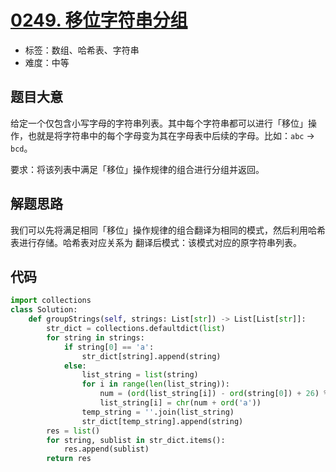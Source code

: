 # [0249. 移位字符串分组](https://leetcode.cn/problems/group-shifted-strings/)

- 标签：数组、哈希表、字符串
- 难度：中等

## 题目大意

给定一个仅包含小写字母的字符串列表。其中每个字符串都可以进行「移位」操作，也就是将字符串中的每个字母变为其在字母表中后续的字母。比如：`abc` -> `bcd`。

要求：将该列表中满足「移位」操作规律的组合进行分组并返回。

## 解题思路

我们可以先将满足相同「移位」操作规律的组合翻译为相同的模式，然后利用哈希表进行存储。哈希表对应关系为 翻译后模式：该模式对应的原字符串列表。

## 代码

```Python
import collections
class Solution:
    def groupStrings(self, strings: List[str]) -> List[List[str]]:
        str_dict = collections.defaultdict(list)
        for string in strings:
            if string[0] == 'a':
                str_dict[string].append(string)
            else:
                list_string = list(string)
                for i in range(len(list_string)):
                    num = (ord(list_string[i]) - ord(string[0]) + 26) % 26
                    list_string[i] = chr(num + ord('a'))
                temp_string = ''.join(list_string)
                str_dict[temp_string].append(string)
        res = list()
        for string, sublist in str_dict.items():
            res.append(sublist)
        return res
```

